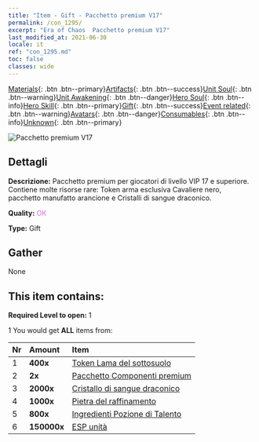 ```yaml
---
title: "Item - Gift - Pacchetto premium V17"
permalink: /con_1295/
excerpt: "Era of Chaos  Pacchetto premium V17"
last_modified_at: 2021-06-30
locale: it
ref: "con_1295.md"
toc: false
classes: wide
---
```

 [Materials](/ItemsIT/){: .btn .btn--primary}[Artifacts](/ItemsIT/Artifacts/){: .btn .btn--success}[Unit Soul](/ItemsIT/UnitSoul/){: .btn .btn--warning}[Unit Awakening](/ItemsIT/UnitAwakening/){: .btn .btn--danger}[Hero Soul](/ItemsIT/HeroSoul/){: .btn .btn--info}[Hero Skill](/ItemsIT/HeroSkill/){: .btn .btn--primary}[Gift](/ItemsIT/Gift/){: .btn .btn--success}[Event related](/ItemsIT/Events/){: .btn .btn--warning}[Avatars](/ItemsIT/Avatars/){: .btn .btn--danger}[Consumables](/ItemsIT/Consumables/){: .btn .btn--info}[Unknown](/ItemsIT/Unknown/){: .btn .btn--primary}

 ![Pacchetto premium V17](/images/t/i_905001.png)

## Dettagli
 **Descrizione:** Pacchetto premium per giocatori di livello VIP 17 e superiore. Contiene molte risorse rare: Token arma esclusiva Cavaliere nero, pacchetto manufatto arancione e Cristalli di sangue draconico.

 **Quality:** <span style="color: #DA70D6">OK</span>

 **Type:** Gift

## Gather

  None

## This item contains:

 **Required Level to open:** 1

 1 You would get **ALL** items  from:

  | Nr | Amount |     Item    |
  |:---|:-------|:------------|
  | 1 |  **400x** | [Token Lama del sottosuolo](/ItemsIT/con_979/) |  | 
  | 2 |  **2x** | [Pacchetto Componenti premium](/ItemsIT/con_1363/) |  | 
  | 3 |  **2000x** | [Cristallo di sangue draconico](/ItemsIT/con_879/) |  | 
  | 4 |  **1000x** | [Pietra del raffinamento](/ItemsIT/con_814/) |  | 
  | 5 |  **800x** | [Ingredienti Pozione di Talento](/ItemsIT/con_1120/) |  | 
  | 6 |  **150000x** | [ESP unità](/ItemsIT/con_902/) |  | 

